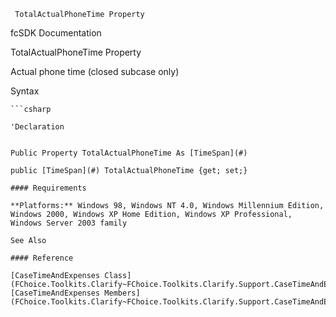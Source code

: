 ﻿     TotalActualPhoneTime Property                                                   

fcSDK Documentation

TotalActualPhoneTime Property

Actual phone time (closed subcase only)

Syntax

```vbnet
```csharp

'Declaration
 

Public Property TotalActualPhoneTime As [TimeSpan](#)

public [TimeSpan](#) TotalActualPhoneTime {get; set;}

#### Requirements

**Platforms:** Windows 98, Windows NT 4.0, Windows Millennium Edition, Windows 2000, Windows XP Home Edition, Windows XP Professional, Windows Server 2003 family

See Also

#### Reference

[CaseTimeAndExpenses Class](FChoice.Toolkits.Clarify~FChoice.Toolkits.Clarify.Support.CaseTimeAndExpenses.md)  
[CaseTimeAndExpenses Members](FChoice.Toolkits.Clarify~FChoice.Toolkits.Clarify.Support.CaseTimeAndExpenses_members.md)
